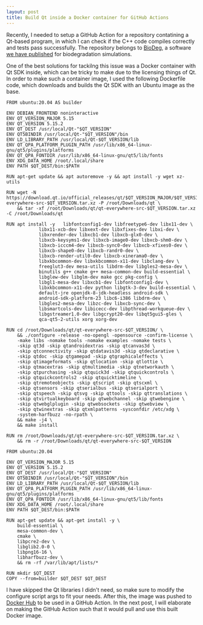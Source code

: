 ```yaml
---
layout: post
title: Build Qt inside a Docker container for GitHub Actions
---
```


Recently, I needed to setup a GitHub Action for a repository contatining a Qt-based program, in which I can check if the C++ code compiles correctly and tests pass successfully. The repository belongs to [BioDeg](https://github.com/mbarzegary/BioDeg-UI), a software [we have published](https://joss.theoj.org/papers/10.21105/joss.04281) for biodegradation simulations. 

One of the best solutions for tackilng this issue was a Docker container with Qt SDK inside, which can be tricky to make due to the licensing things of Qt. In order to make such a container image, I used the following Dockerfile code, which downloads and builds the Qt SDK with an Ubuntu image as the base. 

```docker
FROM ubuntu:20.04 AS builder

ENV DEBIAN_FRONTEND noninteractive
ENV QT_VERSION_MAJOR 5.15
ENV QT_VERSION 5.15.2
ENV QT_DEST /usr/local/Qt-"$QT_VERSION"
ENV QT5BINDIR /usr/local/Qt-"$QT_VERSION"/bin
ENV LD_LIBRARY_PATH /usr/local/Qt-$QT_VERSION/lib
ENV QT_QPA_PLATFORM_PLUGIN_PATH /usr/lib/x86_64-linux-gnu/qt5/plugins/platforms
ENV QT_QPA_FONTDIR /usr/lib/x86_64-linux-gnu/qt5/lib/fonts
ENV XDG_DATA_HOME /root/.local/share
ENV PATH $QT_DEST/bin:$PATH

RUN apt-get update && apt autoremove -y && apt install -y wget xz-utils

RUN wget -N https://download.qt.io/official_releases/qt/$QT_VERSION_MAJOR/$QT_VERSION/single/qt-everywhere-src-$QT_VERSION.tar.xz -P /root/Downloads/qt \
    && tar -xf /root/Downloads/qt/qt-everywhere-src-$QT_VERSION.tar.xz -C /root/Downloads/qt

RUN apt install -y   libfontconfig1-dev libfreetype6-dev libx11-dev \
            libx11-xcb-dev libxext-dev libxfixes-dev libxi-dev \
            libxrender-dev libxcb1-dev libxcb-glx0-dev \
            libxcb-keysyms1-dev libxcb-image0-dev libxcb-shm0-dev \
            libxcb-icccm4-dev libxcb-sync0-dev libxcb-xfixes0-dev \
            libxcb-shape0-dev libxcb-randr0-dev \
            libxcb-render-util0-dev libxcb-xinerama0-dev \
            libxkbcommon-dev libxkbcommon-x11-dev libclang-dev \
            freeglut3-dev mesa-utils libdrm-dev libgles2-mesa-dev \
            binutils g++ cmake g++ mesa-common-dev build-essential \
            libglew-dev libglm-dev make gcc pkg-config \
            libgl1-mesa-dev libxcb1-dev libfontconfig1-dev \
            libxkbcommon-x11-dev python libgtk-3-dev build-essential \
            default-jre openjdk-8-jdk-headless android-sdk \
            android-sdk-platform-23 libc6-i386 libdrm-dev \
            libgles2-mesa-dev libzc-dev libxcb-sync-dev \
            libsmartcols-dev libicecc-dev libpthread-workqueue-dev \
	        libgstreamer1.0-dev libgcrypt20-dev libqt5gui5-gles \
            qca-qt5-2-utils xorg xorg-dev

RUN cd /root/Downloads/qt/qt-everywhere-src-$QT_VERSION/ \
    && ./configure -release -no-opengl -opensource -confirm-license \
    -make libs -nomake tools -nomake examples -nomake tests \
    -skip qt3d -skip qtandroidextras -skip qtcanvas3d \
    -skip qtconnectivity -skip qtdatavis3d -skip qtdeclarative \
    -skip qtdoc -skip qtgamepad -skip qtgraphicaleffects \
    -skip qtimageformats -skip qtlocation -skip qtlottie \
    -skip qtmacextras -skip qtmultimedia -skip qtnetworkauth \
    -skip qtpurchasing -skip qtquick3d -skip qtquickcontrols \
    -skip qtquickcontrols2 -skip qtquicktimeline \
    -skip qtremoteobjects -skip qtscript -skip qtscxml \
    -skip qtsensors -skip qtserialbus -skip qtserialport \
    -skip qtspeech -skip qtsvg -skip qttools -skip qttranslations \
    -skip qtvirtualkeyboard -skip qtwebchannel -skip qtwebengine \
    -skip qtwebglplugin -skip qtwebsockets -skip qtwebview \
    -skip qtwinextras -skip qtxmlpatterns -sysconfdir /etc/xdg \
    -system-harfbuzz -no-rpath \
    && make -j4 \
    && make install

RUN rm /root/Downloads/qt/qt-everywhere-src-$QT_VERSION.tar.xz \
    && rm -r /root/Downloads/qt/qt-everywhere-src-$QT_VERSION

FROM ubuntu:20.04

ENV QT_VERSION_MAJOR 5.15
ENV QT_VERSION 5.15.2
ENV QT_DEST /usr/local/Qt-"$QT_VERSION"
ENV QT5BINDIR /usr/local/Qt-"$QT_VERSION"/bin
ENV LD_LIBRARY_PATH /usr/local/Qt-$QT_VERSION/lib
ENV QT_QPA_PLATFORM_PLUGIN_PATH /usr/lib/x86_64-linux-gnu/qt5/plugins/platforms
ENV QT_QPA_FONTDIR /usr/lib/x86_64-linux-gnu/qt5/lib/fonts
ENV XDG_DATA_HOME /root/.local/share
ENV PATH $QT_DEST/bin:$PATH

RUN apt-get update && apt-get install -y \
    build-essential \
    mesa-common-dev \
    cmake \
    libpcre2-dev \
    libglib2.0-0 \
    libpng16-16 \
    libharfbuzz-dev \
    && rm -rf /var/lib/apt/lists/*

RUN mkdir $QT_DEST
COPY --from=builder $QT_DEST $QT_DEST
```

I have skipped the Qt libraries I didn't need, so make sure to modify the configure script args to fit your needs. After this, the image was pushed to [Docker Hub](https://hub.docker.com/r/mbarzegary/qt-5.15.2-freefem-4.10) to be used in a GitHub Action. In the next post, I will elaborate on making the GitHub Action such that it would pull and use this built Docker image.